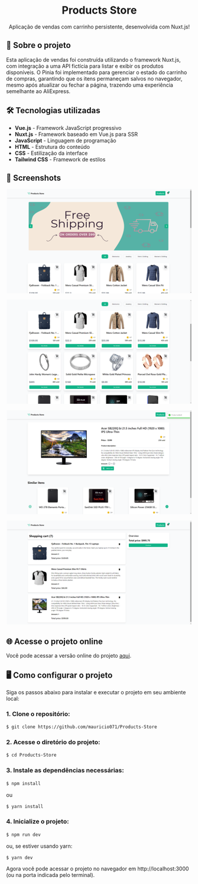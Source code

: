 <div align="center"> <h1>Products Store</h1> </div>

<p align="center">Aplicação de vendas com carrinho persistente, desenvolvida com Nuxt.js!</p>

## 📝 Sobre o projeto

Esta aplicação de vendas foi construída utilizando o framework Nuxt.js, com integração a uma API fictícia para listar e exibir os produtos disponíveis. O Pinia foi implementado para gerenciar o estado do carrinho de compras, garantindo que os itens permaneçam salvos no navegador, mesmo após atualizar ou fechar a página, trazendo uma experiência semelhante ao AliExpress.

## 🛠 Tecnologias utilizadas

-   **Vue.js** - Framework JavaScript progressivo
-   **Nuxt.js** - Framework baseado em Vue.js para SSR
-   **JavaScript** - Linguagem de programação
-   **HTML** - Estrutura do conteúdo
-   **CSS** - Estilização da interface
-   **Tailwind CSS** - Framework de estilos

## 📸 Screenshots

<p align="center">
  <img src="./assets/readme-img/img-1.png" alt="Preview-Screens-1" width="500" >
</p>

<p align="center">
  <img src="./assets/readme-img/img-2.png" alt="Preview-Screens-2" width="500" >
</p>

<p align="center">
  <img src="./assets/readme-img/img-3.png" alt="Preview-Screens-3" width="500" >
</p>

<p align="center">
  <img src="./assets/readme-img/img-4.png" alt="Preview-Screens-4" width="500" >
</p>

## 🌐 Acesse o projeto online
Você pode acessar a versão online do projeto [aqui](https://mauricio-products-store.netlify.app).

## 🖥️ Como configurar o projeto

Siga os passos abaixo para instalar e executar o projeto em seu ambiente local:

### 1. Clone o repositório:

```bash
$ git clone https://github.com/mauricio071/Products-Store
```

### 2. Acesse o diretório do projeto:

```bash
$ cd Products-Store
```

### 3. Instale as dependências necessárias:

```bash
$ npm install
```
ou

```bash
$ yarn install
```

### 4. Inicialize o projeto:

```bash 
$ npm run dev
```
ou, se estiver usando yarn:

```bash 
$ yarn dev
```
Agora você pode acessar o projeto no navegador em http://localhost:3000 (ou na porta indicada pelo terminal).
